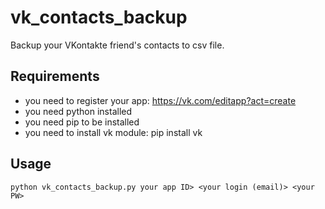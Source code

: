 # vk_contacts_backup
Backup your VKontakte friend's contacts to csv file.

## Requirements

- you need to register your app: https://vk.com/editapp?act=create
- you need python installed
- you need pip to be installed
- you need to install vk module: pip install vk

## Usage

```
python vk_contacts_backup.py your app ID> <your login (email)> <your PW>
```
